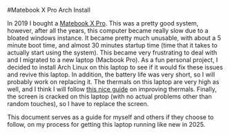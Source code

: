 #Matebook X Pro Arch Install

In 2019 I bought a [Matebook X Pro](https://en.wikipedia.org/wiki/Huawei_MateBook_X_Pro).
This was a pretty good system, however, after all the years, this computer became really slow due to a bloated windows instance.
It became pretty much unusable, with about a 5 minute boot time, and almost 30 minutes startup time (time that it takes to actually start using the system).
This became very frustrating to deal with and I migrated to a new laptop (Macbook Pro). 
As a fun personal project, I decided to install Arch Linux on this laptop to see if it would fix these issues and revive this laptop.
In addition, the battery life was very short, so I will probably work on replacing it.
The thermals on this laptop are very high as well, and I think I will follow [this nice guide](https://bradshacks.com/matebook-x-pro-throttling/) on improving thermals.
Finally, the screen is cracked on this laptop (with no actual problems other than random touches), so I have to replace the screen.

This document serves as a guide for myself and others if they choose to follow, on my process for getting this laptop running like new in 2025.
